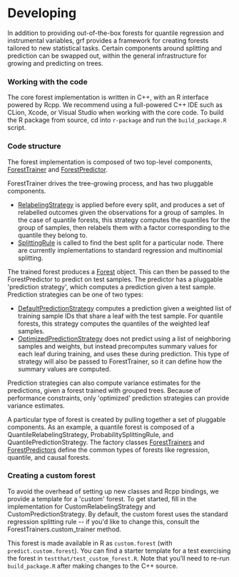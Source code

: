 # Developing

In addition to providing out-of-the-box forests for quantile regression and instrumental variables, grf provides a framework for creating forests tailored to new statistical tasks. Certain components around splitting and prediction can be swapped out, within the general infrastructure for growing and predicting on trees.

### Working with the code

The core forest implementation is written in C++, with an R interface powered by Rcpp. We recommend using a full-powered C++ IDE such as CLion, Xcode, or Visual Studio when working with the core code. To build the R package from source, cd into `r-package` and run the `build_package.R` script.

### Code structure

The forest implementation is composed of two top-level components, [ForestTrainer](https://github.com/swager/grf/blob/master/core/src/forest/ForestTrainer.h) and [ForestPredictor](https://github.com/swager/grf/blob/master/core/src/forest/ForestPredictor.h).

ForestTrainer drives the tree-growing process, and has two pluggable components.
* [RelabelingStrategy](https://github.com/swager/grf/blob/master/core/src/relabeling/RelabelingStrategy.h) is applied before every split, and produces a set of relabelled outcomes given the observations for a group of samples. In the case of quantile forests, this strategy computes the quantiles for the group of samples, then relabels them with a factor corresponding to the quantile they belong to.
* [SplittingRule](https://github.com/swager/grf/blob/master/core/src/splitting/SplittingRule.h) is called to find the best split for a particular node. There are currently implementations to standard regression and multinomial splitting.

The trained forest produces a [Forest](https://github.com/swager/grf/blob/master/core/src/forest/Forest.h) object. This can then be passed to the ForestPredictor to predict on test samples. The predictor has a pluggable 'prediction strategy', which computes a prediction given a test sample. Prediction strategies can be one of two types:
* [DefaultPredictionStrategy](https://github.com/swager/grf/blob/master/core/src/prediction/DefaultPredictionStrategy.h) computes a prediction given a weighted list of training sample IDs that share a leaf with the test sample. For quantile forests, this strategy computes the quantiles of the weighted leaf samples.
* [OptimizedPredictionStrategy](https://github.com/swager/grf/blob/master/core/src/prediction/OptimizedPredictionStrategy.h) does not predict using a list of neighboring samples and weights, but instead precomputes summary values for each leaf during training, and uses these during prediction. This type of strategy will also be passed to ForestTrainer, so it can define how the summary values are computed.

Prediction strategies can also compute variance estimates for the predictions, given a forest trained with grouped trees. Because of performance constraints, only 'optimized' prediction strategies can provide variance estimates.

A particular type of forest is created by pulling together a set of pluggable components. As an example, a quantile forest is composed of a QuantileRelabelingStrategy, ProbabilitySplittingRule, and QuantilePredictionStrategy. The factory classes [ForestTrainers](https://github.com/swager/grf/blob/master/core/src/forest/ForestTrainers.h) and [ForestPredictors](https://github.com/swager/grf/blob/master/core/src/forest/ForestPredictors.h) define the common types of forests like regression, quantile, and causal forests.

### Creating a custom forest

To avoid the overhead of setting up new classes and Rcpp bindings, we provide a template for a 'custom' forest. To get started, fill in the implementation for CustomRelabelingStrategy and CustomPredictionStrategy. By default, the custom forest uses the standard regression splitting rule -- if you'd like to change this, consult the ForestTrainers.custom_trainer method.

This forest is made available in R as `custom.forest` (with `predict.custom.forest`). You can find a starter template for a test exercising the forest in `testthat/test_custom_forest.R`. Note that you'll need to re-run `build_package.R` after making changes to the C++ source.

